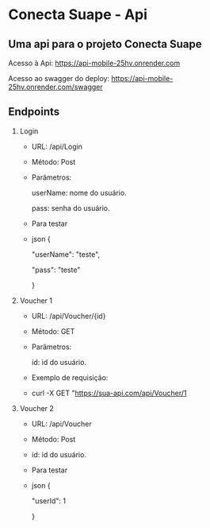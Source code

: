 # Conecta Suape - Api

## Uma api para o projeto Conecta Suape

Acesso à Api:
https://api-mobile-25hv.onrender.com

Acesso ao swagger do deploy: https://api-mobile-25hv.onrender.com/swagger

## Endpoints
1. Login

   - URL: /api/Login

   - Método: Post

   - Parâmetros:

        userName: nome do usuário.

        pass: senha do usuário.
   
   - Para testar
    
    - json {

        "userName": "teste",

        "pass": "teste"

        }

2. Voucher 1

    - URL: /api/Voucher/{id}

    - Método: GET
    - Parâmetros:

        id: id do usuário.

    - Exemplo de requisição: 

    - curl -X GET "https://sua-api.com/api/Voucher/1


3. Voucher 2

    - URL: /api/Voucher

    - Método: Post

    - id: id do usuário.

    - Para testar

    - json {

        "userId": 1

       }
